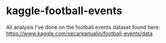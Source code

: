 # kaggle-football-events
All analysis I've done on the football events dataset found here: https://www.kaggle.com/secareanualin/football-events/data
